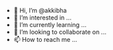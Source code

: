- 👋 Hi, I’m @akkibha
- 👀 I’m interested in ...
- 🌱 I’m currently learning ...
- 💞️ I’m looking to collaborate on ...
- 📫 How to reach me ...

<!---
akkibha/akkibha is a ✨ special ✨ repository because its `README.md` (this file) appears on your GitHub profile.
You can click the Preview link to take a look at your changes.
--->
